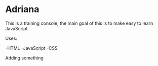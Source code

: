 Adriana
=======

This is a training console, the main goal of this is to make easy to learn JavaScript.

Uses:

-HTML
-JavaScript
-CSS

Adding something
